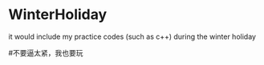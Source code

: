 WinterHoliday
=============

it would include my practice codes (such as c++) during the winter holiday

#不要逼太紧，我也要玩
